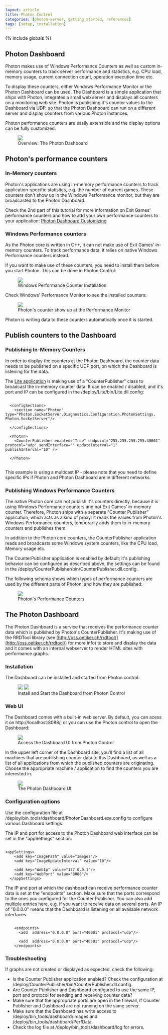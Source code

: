 ```yaml
---
layout: article
title: Photon Control 
categories: [photon-server, getting_started, references]
tags: [setup, installation]
---
```

{% include globals %}

## Photon Dashboard

Photon makes use of Windows Performance Counters as well as custom
in-memory counters to track server performance and statistics, e.g. CPU
load, memory usage, current connection count, operation execution time
etc.

To display these counters, either Windows Performance Monitor or the
Photon Dashboard can be used. The Dashboard is a simple application that
ships with Photon, integrates a small web server and displays all
counters on a monitoring web site. Photon is publishing it's counter
values to the Dashboard via UDP, so that the Photon Dashboard can run on
a different server and display counters from various Photon instances.

Photon performance counters are easily extensible and the display
options can be fully customized.

<figure>
<img src="{{ IMG }}/Dashboard-Overview.png" />
<figcaption>Overview: The Photon Dashboard</figcaption>
</figure>

Photon's performance counters
-----------------------------

### In-Memory counters

Photon's applications are using in-memory performance counters to track
application-specific statistics, e.g. the number of current games.
These counters don't show up in the Windows Performance monitor, but
they are broadcasted to the Photon Dashboard.

Check the 2nd part of this tutorial for more information on Exit Games'
performance counters and how to add your own performance counters to
your application: [Photon Dashboard
Customizing](/dashboardcustomizing)

### Windows Performance counters

As the Photon core is written in C++, it can not make use of Exit Games'
in-memory counters. To track performance data, it relies on native
Windows Performance counters instead.

If you want to make use of these counters, you need to install them
before you start Photon. This can be done in Photon Control:

<figure>
<img src="{{ IMG }}/Dashboard-InstallCounter.png" />
<figcaption>Windows Performance Counter Installation</figcaption>
</figure>

Check Windows' Performance Monitor to see the installed counters:

<figure>
<img src="{{ IMG }}/Dashboard-PerformanceMonitor.png" />
<figcaption>Photon's counter show up at the Performance Monitor</figcaption>
</figure>

Photon is writing data to these counters automatically once it is
started.

Publish counters to the Dashboard
---------------------------------

### Publishing In-Memory Counters

In order to display the counters at the Photon Dashboard, the counter
data needs to be published on a specific UDP port, on which the
Dashboard is listening for the data.

The [Lite application](/WhatsInPhoton3) is making use of a
"CounterPublisher" class to broadcast the in-memory counter data. It can
be enabled / disabled, and it's port and IP can be configured in the
/deploy/Lite/bin/Lite.dll.config:

~~~~ {.code}
  
  <configSections>
    <section name="Photon" type="Photon.SocketServer.Diagnostics.Configuration.PhotonSettings, Photon.SocketServer"/>

  </configSections>

  <Photon>
    <CounterPublisher enabled="True" endpoint="255.255.255.255:40001" protocol="udp" sendInterface="" updateInterval="1" publishInterval="10" />

  </Photon>
  
~~~~

This example is using a multicast IP - please note that you need to
define specific IPs if Photon and Photon Dashboard are in different
networks.

### Publishing Windows Performance Counters

The native Photon core can not publish it's counters directly, because
it is using Windows Performance counters and not Exit Games' in-memory
counter. Therefore, Photon ships with a separate "Counter Publisher"
application, which acts as a kind of proxy: it reads the values from
Photon's Windows Performance counters, temporarily adds them to
in-memory counters and publishes them.

In addition to the Photon core counters, the CounterPublisher
application reads and broadcasts some Windows system counters, like the
CPU load, Memory usage etc.

The CounterPublisher application is enabled by default; it's publishing
behavior can be configured as described above, the settings can be found
in the /deploy/CounterPublisher/bin/CounterPublisher.dll.config.

The following schema shows which types of performance counters are used
by the different parts of Photon, and how they are published:

<figure>
<img src="{{ IMG }}/Dashboard-PhotonSchema.png" />
<figcaption>Photon's Performance Counters</figcaption>
</figure>

The Photon Dashboard
--------------------

The Photon Dashboard is a service that receives the performance counter
data which is published by Photon's CounterPublisher. It's making use of
the RRDTool library (see
[http://oss.oetiker.ch/rrdtool/](http://oss.oetiker.ch/rrdtool/) for
more info) to store and display the data and it comes with an internal
webserver to render HTML sites with performance graphs.

### Installation

The Dashboard can be installed and started from Photon control:

<figure>
<img src="{{ IMG }}/Dashboard-InstallDashboard.png" />
<img src="{{ IMG }}/Dashboard-StartDashboard.png" />
<figcaption>Install and Start the Dashboard from Photon Control</figcaption>
</figure>

### Web UI

The Dashboard comes with a built-in web server. By default, you can
acess it on http://localhost:8088/, or you can use the Photon control to
open the Dashboard:

<figure>
<img src="{{ IMG }}/Dashboard-OpenUI.png" />
<figcaption>Access the Dashboard UI from Photon Control</figcaption>
</figure>

In the upper left corner of the Dashboard site, you'll find a list of
all machines that are publishing counter data to this Dashboard, as well
as a list of all applications from which the published counters are
originating. Choose the appropriate machine / application to find the
counters you are interested in.

<figure>
<img src="{{ IMG }}/Dashboard-UI.png" />
<figcaption>The Photon Dashboard UI</figcaption>
</figure>

### Configuration options

Use the configuration file at
/deploy/bin\_tools/dashboard/PhotonDashboard.exe.config to configure
various Dashboard settings.

The IP and port for access to the Photon Dashboard web interface can be
set in the "appSettings" section:

~~~~ {.code}

<appSettings>
    <add key="ImagePath" value="Images"/>
    <add key="ImageUpdateInterval" value="10"/>

    <add key="WebIp" value="127.0.0.1"/>
    <add key="WebPort" value="8088"/>
  </appSettings>
~~~~

The IP and port at which the dashboard can receive performance counter
data is set at the "endpoints" section. Make sure that the ports
correspond to the ones you configured for the Counter Publisher. You can
also add multiple entries here, e.g. if you want to receive data on
several ports. An IP of "0.0.0.0" means that the Dashboard is listening
on all available network interfaces.

~~~~ {.code}

    <endpoints>
      <add  address="0.0.0.0" port="40001" protocol="udp"/>

      <add  address="0.0.0.0" port="40501" protocol="udp"/>
    </endpoints>
~~~~

### Troubleshooting

If graphs are not created or displayed as expected, check the following:

-   Is the Counter Publisher application enabled? Check the
    configuration at
    /deploy/CounterPublisher/bin/CounterPublisher.dll.config.
-   Are Counter Publisher and Dashboard configured to use the same IP,
    port and protocol for sending and receiving counter data?
-   Make sure that the appropriate ports are open in the firewall, if
    Counter Publisher and Dashboard are not running on the same server.
-   Make sure that the Dashboard has write access to
    /deploy/bin\_tools/dashboard/Images and
    /deploy/bin\_tools/dashboard/PerfData.
-   Check the log file at /deploy/bin\_tools/dashboard/log for errors.

